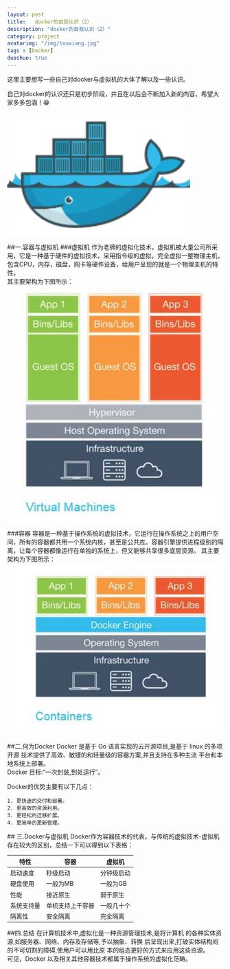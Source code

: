 ```yaml
---
layout: post
title:   docker的自我认识（2）
description: "docker的自我认识（2）"
category: project
avatarimg: "/img/touxiang.jpg"
tags : [Docker]
duoshuo: true
---
```

这里主要想写一些自己对docker与虚拟机的大体了解以及一些认识。

自己对docker的认识还只是初步阶段，并且在以后会不断加入新的内容，希望大家多多包涵！😁

![1]

<!-- more -->

##一.容器与虚拟机
###虚拟机
作为老牌的虚拟化技术，虚拟机被大量公司所采用，它是一种基于硬件的虚拟技术，采用指令级的虚拟，完全虚拟一整物理主机，包含CPU，内存，磁盘，网卡等硬件设备，给用户呈现的就是一个物理主机的特性。    
其主要架构为下图所示：    
![2]

###容器
容器是一种基于操作系统的虚拟技术，它运行在操作系统之上的用户空间，所有的容器都共用一个系统内核，甚至是公共库。容器引擎提供进程级别的隔离，让每个容器都像运行在单独的系统上，但又能够共享很多底层资源。	
其主要架构为下图所示：	
![3]

##二.何为Docker
Docker 是基于 Go 语言实现的云开源项目,是基于 linux 的多项开源 技术提供了高效、敏捷的和轻量级的容器方案,并且支持在多种主流 平台和本地系统上部署。		
Docker 目标:“一次封装,到处运行”。

Docker的优势主要有以下几点：

```
1. 更快速的交付和部署。	
2. 更高效的资源利用。	
3. 更轻松的迁移扩展。	
4. 更简单的更新管理。

```	

## 三.Docker与虚拟机
Docker作为容器技术的代表，与传统的虚拟技术-虚拟机存在较大的区别，总结一下可以得到以下表格：

| 特性 | 容器| 虚拟机 |
| ------------ | ------------- | ------------ |
| 启动速度 | 秒级启动 | 分钟级启动|
| 硬盘使用 | 一般为MB | 一般为GB |
| 性能 | 接近原生 | 弱于原生 |
| 系统支持量 | 单机支持上千容器 | 一般几十个 |
| 隔离性 | 安全隔离 | 完全隔离 |

##四.总结
在计算机技术中,虚拟化是一种资源管理技术,是将计算机 的各种实体资源,如服务器、网络、内存及存储等,予以抽象、转换 后呈现出来,打破实体结构间的不可切割的障碍,使用户可以用比原 本的组态更好的方式来应用这些资源。  
可见，Docker 以及相关其他容器技术都属于操作系统的虚拟化范畴。


[1]:/img/认识docker/1.png
[2]:/img/认识docker/2.jpg
[3]:/img/认识docker/3.jpg